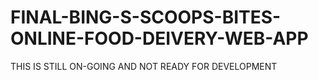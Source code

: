 # FINAL-BING-S-SCOOPS-BITES-ONLINE-FOOD-DEIVERY-WEB-APP
THIS IS STILL ON-GOING AND NOT READY FOR DEVELOPMENT
